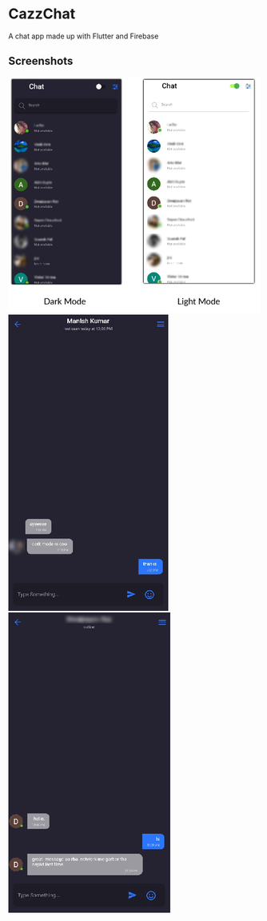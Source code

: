 # CazzChat 
A chat app made up with Flutter and Firebase

## Screenshots
![Alt text](screenshots/1.png)
![Alt text](screenshots/2.png)
![Alt text](screenshots/3.png)
